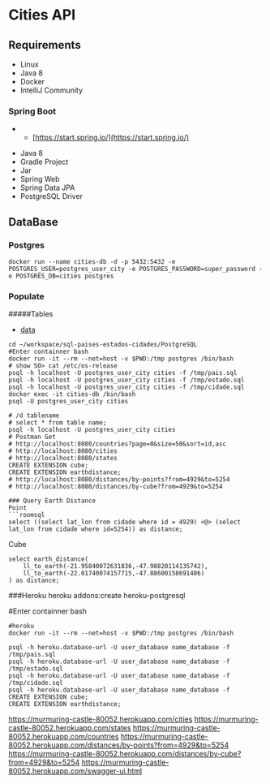 # Cities API

## Requirements

* Linux
* Java 8
* Docker
* IntelliJ Community

### Spring Boot
* * [https://start.spring.io/](https://start.spring.io/)
+ Java 8
+ Gradle Project
+ Jar
+ Spring Web
+ Spring Data JPA
+ PostgreSQL Driver


## DataBase

### Postgres
```shell script
docker run --name cities-db -d -p 5432:5432 -e POSTGRES_USER=postgres_user_city -e POSTGRES_PASSWORD=super_password -e POSTGRES_DB=cities postgres
```

### Populate
#####Tables
* [data](https://github.com/chinnonsantos/sql-paises-estados-cidades/tree/master/PostgreSQL)

```shell script
cd ~/workspace/sql-paises-estados-cidades/PostgreSQL
#Enter containner bash
docker run -it --rm --net=host -v $PWD:/tmp postgres /bin/bash
# show SO> cat /etc/os-release
psql -h localhost -U postgres_user_city cities -f /tmp/pais.sql
psql -h localhost -U postgres_user_city cities -f /tmp/estado.sql
psql -h localhost -U postgres_user_city cities -f /tmp/cidade.sql
docker exec -it cities-db /bin/bash
psql -U postgres_user_city cities

# /d tablename
# select * from table name;
psql -h localhost -U postgres_user_city cities
# Postman Get
# http://localhost:8080/countries?page=0&size=50&sort=id,asc
# http://localhost:8080/cities
# http://localhost:8080/states
CREATE EXTENSION cube; 
CREATE EXTENSION earthdistance;
# http://localhost:8080/distances/by-points?from=4929&to=5254
# http://localhost:8080/distances/by-cube?from=4929&to=5254

### Query Earth Distance
Point
```roomsql
select ((select lat_lon from cidade where id = 4929) <@> (select lat_lon from cidade where id=5254)) as distance;
```

Cube
```roomsql
select earth_distance(
    ll_to_earth(-21.95840072631836,-47.98820114135742), 
    ll_to_earth(-22.01740074157715,-47.88600158691406)
) as distance;
```

###Heroku
heroku addons:create heroku-postgresql

#Enter containner bash
```shell
#heroku
docker run -it --rm --net=host -v $PWD:/tmp postgres /bin/bash

psql -h heroku.database-url -U user_database name_database -f /tmp/pais.sql
psql -h heroku.database-url -U user_database name_database -f /tmp/estado.sql
psql -h heroku.database-url -U user_database name_database -f /tmp/cidade.sql
psql -h heroku.database-url -U user_database name_database -f
CREATE EXTENSION cube; 
CREATE EXTENSION earthdistance;
```
https://murmuring-castle-80052.herokuapp.com/cities
https://murmuring-castle-80052.herokuapp.com/states
https://murmuring-castle-80052.herokuapp.com/countries
https://murmuring-castle-80052.herokuapp.com/distances/by-points?from=4929&to=5254
https://murmuring-castle-80052.herokuapp.com/distances/by-cube?from=4929&to=5254
https://murmuring-castle-80052.herokuapp.com/swagger-ui.html